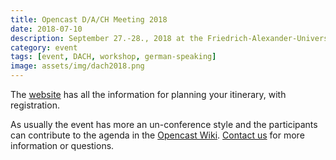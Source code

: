 ```yaml
---
title: Opencast D/A/CH Meeting 2018
date: 2018-07-10
description: September 27.-28., 2018 at the Friedrich-Alexander-Universität Erlangen-Nürnberg, Germany. 
category: event
tags: [event, DACH, workshop, german-speaking]
image: assets/img/dach2018.png
---
```


The [website](https://www.opencast.fau.de/) has all the information for planning your itinerary, with registration.

As usually the event has more an un-conference style and the participants can contribute to the agenda in the [Opencast Wiki](https://opencast.jira.com/wiki/spaces/MHDE/pages/368607233/Themen+f+r+das+Treffen+der+DACH+Community+2018). [Contact us](contact) for more information or questions.

<!-- More -->
